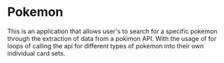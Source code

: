 # Pokemon

This is an application that allows user's to search for a specific pokemon through the extraction of data from a pokimon API. With the usage of for loops of calling the api for different types of pokemon into their own individual card sets.